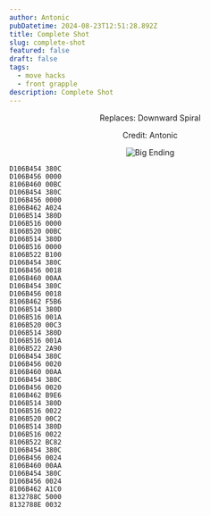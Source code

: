 ```yaml
---
author: Antonic
pubDatetime: 2024-08-23T12:51:28.892Z
title: Complete Shot
slug: complete-shot
featured: false
draft: false
tags:
  - move hacks
  - front grapple
description: Complete Shot
---
```

<center>
Replaces: Downward Spiral <p>
Credit: Antonic

![Big Ending](../assets/complete-shot.gif)
</center>

```text
D106B454 380C
D106B456 0000
8106B460 00BC
D106B454 380C
D106B456 0000
8106B462 A024
D106B514 380D
D106B516 0000
8106B520 00BC
D106B514 380D
D106B516 0000
8106B522 B100
D106B454 380C
D106B456 0018
8106B460 00AA
D106B454 380C
D106B456 0018
8106B462 F5B6
D106B514 380D
D106B516 001A
8106B520 00C3
D106B514 380D
D106B516 001A
8106B522 2A90
D106B454 380C
D106B456 0020
8106B460 00AA
D106B454 380C
D106B456 0020
8106B462 B9E6
D106B514 380D
D106B516 0022
8106B520 00C2
D106B514 380D
D106B516 0022
8106B522 BC82
D106B454 380C
D106B456 0024
8106B460 00AA
D106B454 380C
D106B456 0024
8106B462 A1C0
8132788C 5000
8132788E 0032
```
